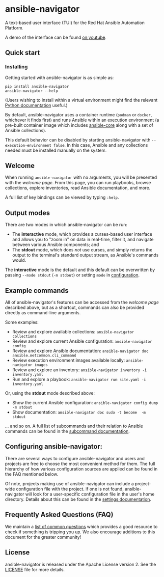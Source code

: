 # ansible-navigator


A text-based user interface (TUI) for the Red Hat Ansible Automation Platform.

A demo of the interface can be found
[on youtube](https://www.youtube.com/watch?v=J9PBKi8ydi4).

## Quick start

### Installing

Getting started with ansible-navigator is as simple as:

```
pip install ansible-navigator
ansible-navigator --help
```

(Users wishing to install within a virtual environment might find the relevant
[Python documentation](https://docs.python.org/3/library/venv.html) useful.)

By default, ansible-navigator uses a container runtime (`podman` or `docker`,
whichever it finds first) and runs Ansible within an execution environment
(a pre-built container image which includes
[ansible-core](https://github.com/ansible/ansible) along with a set of Ansible
collections).

This default behavior can be disabled by starting ansible-navigator with
`--execution-environment false`. In this case, Ansible and any collections
needed must be installed manually on the system.

## Welcome

When running `ansible-navigator` with no arguments, you will be presented with
the *welcome page*. From this page, you can run playbooks, browse collections,
explore inventories, read Ansible documentation, and more.

A full list of key bindings can be viewed by typing `:help`.

## Output modes

There are two modes in which ansible-navigator can be run:

* The **interactive** mode, which provides a curses-based user interface and
  allows you to "zoom in" on data in real-time, filter it, and navigate between
  various Ansible components; and
* The **stdout** mode, which does *not* use curses, and simply returns the
  output to the terminal's standard output stream, as Ansible's commands
  would.

The **interactive** mode is the default and this default can be overwritten by
passing `--mode stdout` (`-m stdout`) or setting `mode` in
[configuration](docs/settings.rst).

## Example commands

All of ansible-navigator's features can be accessed from the *welcome page*
described above, but as a shortcut, commands can also be provided directly as
command-line arguments.

Some examples:

* Review and explore available collections: `ansible-navigator collections`
* Review and explore current Ansible configuration: `ansible-navigator config`
* Review and explore Ansible documentation:
  `ansible-navigator doc ansible.netcommon.cli_command`
* Review execution environment images available locally:
  `ansible-navigator images`
* Review and explore an inventory:
  `ansible-navigator inventory -i inventory.yaml`
* Run and explore a playbook:
  `ansible-navigator run site.yaml -i inventory.yaml`

Or, using the **stdout** mode described above:

* Show the current Ansible configuration:
  `ansible-navigator config dump -m stdout`
* Show documentation: `ansible-navigator doc sudo -t become  -m stdout`

... and so on. A full list of subcommands and their relation to Ansible
commands can be found in the [subcommand documentation](docs/subcommands.rst).

## Configuring ansible-navigator:

There are several ways to configure ansible-navigator and users and projects
are free to choose the most convenient method for them. The full hierarchy of
how various configuration sources are applied can be found in the FAQ mentioned
below.

Of note, projects making use of ansible-navigator can include a project-wide
configuration file with the project. If one is not found, ansible-navigator
will look for a user-specific configuration file in the user's home directory.
Details about this can be found in the
[settings documentation](docs/settings.rst).

## Frequently Asked Questions (FAQ)

We maintain a [list of common questions](docs/faq.md) which provides a good
resource to check if something is tripping you up. We also encourage additions
to this document for the greater community!

## License

ansible-navigator is released under the Apache License version 2. See the
[LICENSE](LICENSE) file for more details.
